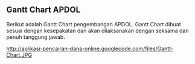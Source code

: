 ## Gantt Chart APDOL ##

Berikut adalah Gantt Chart pengembangan APDOL. Gantt Chart dibuat sesuai dengan kesepakatan dan akan dilaksanakan dengan seksama dan penuh tanggung jawab.


http://aplikasi-pencairan-dana-online.googlecode.com/files/Gantt-Chart.JPG
